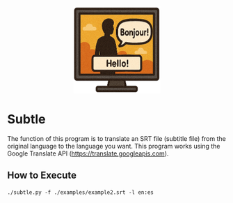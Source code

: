 <p align="center">
<img src="images/subtle_icon.png" alt="subtle" width="200" height="200">
</p>

# Subtle
The function of this program is to translate an SRT file (subtitle file) from the original language to the language you want. This program works using the Google Translate API (https://translate.googleapis.com).

## How to Execute
```
./subtle.py -f ./examples/example2.srt -l en:es
```
